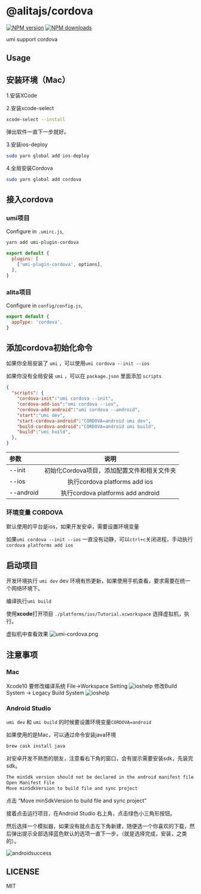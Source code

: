 # @alitajs/cordova

[![NPM version](https://img.shields.io/npm/v/umi-plugin-cordova.svg?style=flat)](https://npmjs.org/package/umi-plugin-cordova)
[![NPM downloads](http://img.shields.io/npm/dm/umi-plugin-cordova.svg?style=flat)](https://npmjs.org/package/umi-plugin-cordova)

umi support cordova

## Usage

## 安装环境（Mac）

1.安装XCode

2.安装xcode-select

```bash
xcode-select --install
```

弹出软件一直下一步就好。

3.安装ios-deploy

```bash
sudo yarn global add ios-deploy
```

4.全局安装Cordova

```bash
sudo yarn global add cordova
```

## 接入cordova

### umi项目

Configure in `.umirc.js`,

```sh
yarn add umi-plugin-cordova
```

```js
export default {
  plugins: [
    ['umi-plugin-cordova', options],
  ],
}
```

### alita项目

Configure in `config/config.js`,

```js
export default {
  appType: 'cordova',
}
```

## 添加cordova初始化命令

如果你全局安装了 `umi` ，可以使用`umi cordova --init --ios`

如果你没有全局安装 `umi` ，可以在 `package.json` 里面添加 `scripts`

```json
{
  "scripts": {
    "cordova-init":"umi cordova --init",
    "cordova-add-ios":"umi cordova --ios",
    "cordova-add-android":"umi cordova --android",
    "start":"umi dev",
    "start-cordova-android":"CORDOVA=android umi dev",
    "build-cordova-android":"CORDOVA=android umi build",
    "build":"umi build",
  },
}
```

| 参数 | 说明 |
|  :-  | :-:  |
| --init | 初始化Cordova项目，添加配置文件和相关文件夹 |
| --ios | 执行cordova platforms add ios |
| --android | 执行cordova platforms add android |

### 环境变量 CORDOVA

默认使用的平台是ios，如果开发安卓，需要设置环境变量

如果`umi cordova --init --ios` 一直没有动静，可以`ctrl+c`关闭进程，手动执行`cordova platforms add ios`

## 启动项目

开发环境执行 `umi dev`
dev 环境有热更新，如果使用手机查看，要求需要在统一个网络环境下。

编译执行`umi build`

使用**xcode**打开项目 `./platforms/ios/Tutorial.xcworkspace`
选择虚拟机，执行。

虚拟机中查看效果
![umi-cordova.png](./public/umi-cordova.png)

## 注意事项

### Mac

Xcode10 要修改编译系统
File->Workspace Setting
![ioshelp](./public/ioshelp1.png)
修改Build System -> Legacy Build System
![ioshelp](./public/ioshelp2.png)

### Android Studio

`umi dev` 和 `umi build` 的时候要设置环境变量`CORDOVA=android`

如果使用的是Mac，可以通过命令安装java环境

```bash
brew cask install java
```

对安卓开发不熟悉的朋友，注意看右下角的窗口，会有提示需要安装sdk，先装完sdk。

```bash
The minSdk version should not be declared in the android manifest file. You can move the version from the manifest to the defaultConfig in the build.gradle file.
Open Manifest File
Move minSdkVersion to build file and sync project
```

点击 “Move minSdkVersion to build file and sync project”

接着点击运行项目，在Android Studio 右上角，点击绿色小三角形按钮。

然后选择一个模拟器，如果没有就点击左下角新建，随便选一个你喜欢的下载，然后弹出提示全部选择蓝色默认的选项一直下一步。（就是选择完成，安装，之类的）。

![androidsuccess](./public/androidsuccess.png)

## LICENSE

MIT
